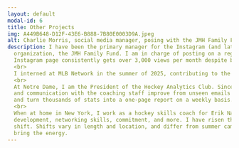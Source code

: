 ```yaml
---
layout: default
modal-id: 6
title: Other Projects
img: A449B648-D12F-43E6-B888-7B80E0003D9A.jpeg
alt: Charlie Morris, social media manager, posing with the JMH Family Fund Board
description: I have been the primary manager for the Instagram (and later Facebook) account for my family's new non-profit
  organization, the JMH Family Fund. I am in charge of posting on a regular basis and increasing brand name awareness. The
  Instagram page consistently gets over 3,000 views per month despite being just over two years old. <a `              href="https://www.instagram.com/jmh.family.fund/"> Follow us on Instagram here.</a>
  <br>
  I interned at MLB Network in the summer of 2025, contributing to the Media Operations department. I was responsible for ensuring all digital content on MLB.com and the MLB app had engaging metadata, including a title, description, and thumbnail, and more. This includes in-game highlights, which I had to deliver to the public within minutes of the play occurring during any given game I was assigned to. This experience strengthened my collaborative skills and forced me to operate outside my comfort zone, while having great fun.
  <br>
  At Notre Dame, I am the President of the Hockey Analytics Club. Since freshman year, I have overseen the club grow from 3 members to 12
  and communication with the coaching staff improve from unseen emails to direct contact. We scout ND hockey opponents using private data,
  and turn thousands of stats into a one-page report on a weekly basis. 
  <br>
  When at home in New York, I work as a hockey skills coach for Erik Nates Euro Hockey. This job has helped greatly with professional
  development, networking skills, commitment, and more. I have risen the ranks in the company and now take on more responsibility per
  shift. Shifts vary in length and location, and differ from summer camps to in-season team workouts. No matter what, I always
  bring the energy.
---
```


